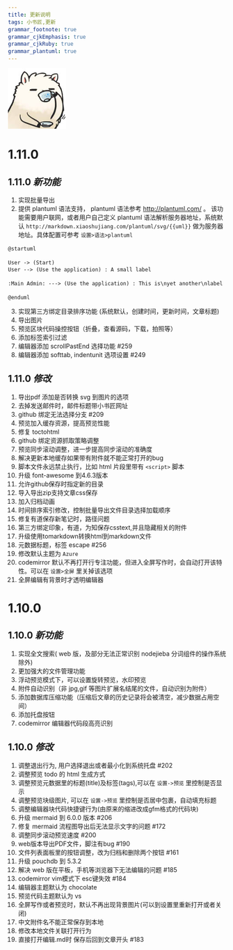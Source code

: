 ```yaml
---
title: 更新说明
tags: 小书匠,更新
grammar_footnote: true
grammar_cjkEmphasis: true
grammar_cjkRuby: true
grammar_plantuml: true
---
```

![enter description here][1]

# 1.11.0

## 1.11.0 _新功能_

1. 实现批量导出
2. 提供 plantuml 语法支持， plantuml 语法参考 http://plantuml.com/ 。 该功能需要用户联网，或者用户自己定义 plantuml 语法解析服务器地址，系统默认 `http://markdown.xiaoshujiang.com/plantuml/svg/{{uml}}` 做为服务器地址。具体配置可参考 `设置>语法>plantuml`

``` plantuml!
@startuml

User -> (Start)
User --> (Use the application) : A small label

:Main Admin: ---> (Use the application) : This is\nyet another\nlabel

@enduml
```

3. 实现第三方绑定目录排序功能 (系统默认，创建时间，更新时间，文章标题)
4. 导出图片
5. 预览区块代码操控按钮（折叠，查看源码，下载，拍照等）
6. 添加标签索引过滤
7. 编辑器添加 scrollPastEnd 选择功能  #259
8. 编辑器添加 softtab, indentunit 选项设置 #249

## 1.11.0 _修改_

1. 导出pdf 添加是否转换 svg 到图片的选项
2. 去掉发送邮件时，邮件标题带小书匠网址
3. github 绑定无法选择分支 #209
4. 预览加入缓存资源，提高预览性能
5. 修复 toctohtml
6. github 绑定资源抓取策略调整
7. 预览同步滚动调整，进一步提高同步滚动的准确度
8. 解决更新本地缓存如果带有附件就不能正常打开的bug
9. 脚本文件永远禁止执行，比如 html 片段里带有 `<script>` 脚本 
10. 升级 font-awesome 到4.6.3版本
11. 允许github保存时指定新的目录
12. 导入导出zip支持文章css保存
13. 加入归档动画
14. 时间排序索引修改，控制批量导出文件目录选择加载顺序
15. 修复有道保存新笔记时，路径问题
16. 第三方绑定印象，有道，为知保存csstext,并且隐藏相关的附件
17. 升级使用tomarkdown转换html到markdown文件
18. 元数据标题，标签 escape  #256
19. 修改默认主题为 `Azure`
20. codemirror 默认不再打开行专注功能，但进入全屏写作时，会自动打开该特性。可以在 `设置>全屏` 里关掉该选项
21. 全屏编辑有背景时才透明编辑器

# 1.10.0

## 1.10.0 _新功能_

1. 实现全文搜索( web 版，及部分无法正常识别 nodejieba 分词组件的操作系统除外)
2. 更加强大的文件管理功能
3. 浮动预览模式下，可以设置旋转预览，水印预览
4. 附件自动识别（非 jpg,gif 等图片扩展名结尾的文件，自动识别为附件）
5. 添加数据库压缩功能（压缩后文章的历史记录将会被清空，减少数据占用空间）
6. 添加托盘按钮
7. codemirror 编辑器代码段高亮识别

## 1.10.0 _修改_

1. 调整退出行为, 用户选择退出或者最小化到系统托盘 #202
2. 调整预览 todo 的 html 生成方式
3. 调整预览元数据里的标题(title)及标签(tags),可以在 `设置->预览` 里控制是否显示
4. 调整预览块级图片, 可以在 `设置->预览` 里控制是否居中包裹，自动填充标题
5. 调整编辑器块代码快捷键行为(由原来的缩进改成gfm格式的代码块)
6. 升级 mermaid 到 6.0.0 版本 #206
7. 修复 mermaid 流程图导出后无法显示文字的问题 #172
8. 调整同步滚动预览速度 #200
9. web版本导出PDF文件，脚注有bug #190
10. 文件列表面板里的按钮调整，改为归档和删除两个按钮 #161
11. 升级 pouchdb 到 5.3.2
12. 解决 web 版在平板，手机等浏览器下无法编辑的问题 #185
13. codemirror vim模式下 esc键失效 #184
14. 编辑器主题默认为 chocolate
15. 预览代码主题默认为 vs
16. 全屏写作或者预览时，默认不再出现背景图片(可以到设置里重新打开或者关闭)
17. 中文附件名不能正常保存到本地
18. 修改本地文件关联打开行为
19. 直接打开编辑.md时 保存后回到文章开头 #183


  [1]: ./images/0824_4.jpg "0824_4.jpg"
